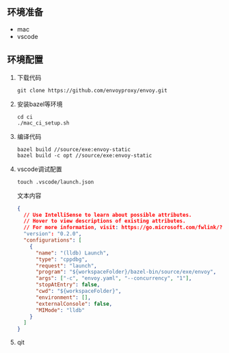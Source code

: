 ## 环境准备

- mac
- vscode

## 环境配置

1. 下载代码

   ```shell
   git clone https://github.com/envoyproxy/envoy.git
   ```

   

2. 安装bazel等环境

   ```shell
   cd ci
   ./mac_ci_setup.sh
   
   ```

   

3. 编译代码

   ```shell
   bazel build //source/exe:envoy-static
   bazel build -c opt //source/exe:envoy-static
   ```

   

4. vscode调试配置

   ```shell
   touch .vscode/launch.json
   ```

   文本内容

   ```json
   {
     // Use IntelliSense to learn about possible attributes.
     // Hover to view descriptions of existing attributes.
     // For more information, visit: https://go.microsoft.com/fwlink/?linkid=830387
     "version": "0.2.0",
     "configurations": [
       {
         "name": "(lldb) Launch",
         "type": "cppdbg",
         "request": "launch",
         "program": "${workspaceFolder}/bazel-bin/source/exe/envoy",
         "args": ["-c", "envoy.yaml", "--concurrency", "1"],
         "stopAtEntry": false,
         "cwd": "${workspaceFolder}",
         "environment": [],
         "externalConsole": false,
         "MIMode": "lldb"
       }
     ]
   }
   ```

   

5. qit 